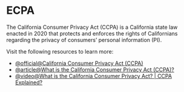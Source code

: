 # ECPA

The California Consumer Privacy Act (CCPA) is a California state law enacted in 2020 that protects and enforces the rights of Californians regarding the privacy of consumers’ personal information (PI).

Visit the following resources to learn more:

- [@official@California Consumer Privacy Act (CCPA)](https://oag.ca.gov/privacy/ccpa)
- [@article@What is the California Consumer Privacy Act (CCPA)?](https://www.ibm.com/think/topics/ccpa-compliance)
- [@video@What is the California Consumer Privacy Act? | CCPA Explained?](https://www.youtube.com/watch?v=dpzsAgrDAO4)